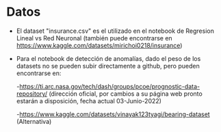
# Datos

- El dataset "insurance.csv" es el utilizado en el notebook de Regresion Lineal vs Red Neuronal (también puede encontrarse en https://www.kaggle.com/datasets/mirichoi0218/insurance)

- Para el notebook de detección de anomalías, dado el peso de los datasets no se pueden subir directamente a github, pero pueden encontrarse en:

    -https://ti.arc.nasa.gov/tech/dash/groups/pcoe/prognostic-data-repository/ (dirección oficial, por cambios a su página web pronto estarán a disposición, fecha actual 03-Junio-2022)
    
    -https://www.kaggle.com/datasets/vinayak123tyagi/bearing-dataset (Alternativa)
